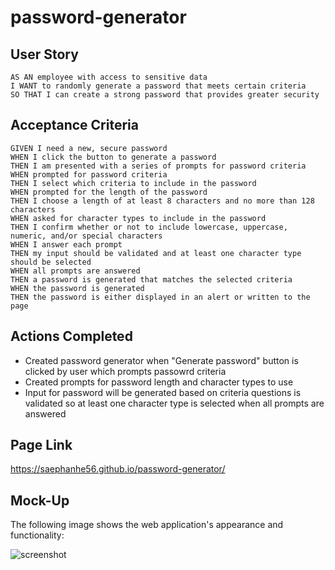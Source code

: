 # password-generator

## User Story

```
AS AN employee with access to sensitive data
I WANT to randomly generate a password that meets certain criteria
SO THAT I can create a strong password that provides greater security
```

## Acceptance Criteria

```
GIVEN I need a new, secure password
WHEN I click the button to generate a password
THEN I am presented with a series of prompts for password criteria
WHEN prompted for password criteria
THEN I select which criteria to include in the password
WHEN prompted for the length of the password
THEN I choose a length of at least 8 characters and no more than 128 characters
WHEN asked for character types to include in the password
THEN I confirm whether or not to include lowercase, uppercase, numeric, and/or special characters
WHEN I answer each prompt
THEN my input should be validated and at least one character type should be selected
WHEN all prompts are answered
THEN a password is generated that matches the selected criteria
WHEN the password is generated
THEN the password is either displayed in an alert or written to the page
```

## Actions Completed
* Created password generator when "Generate password" button is clicked by user which prompts passowrd criteria 
* Created prompts for password length and character types to use
* Input for password will be generated based on criteria questions is validated so at least one character type is selected when all prompts are answered

## Page Link 
https://saephanhe56.github.io/password-generator/

## Mock-Up

The following image shows the web application's appearance and functionality:

![screenshot](/assets/password-generator/assets/password-generator_screenshot_.jpg)
